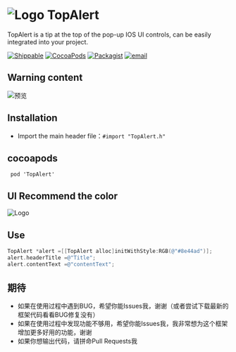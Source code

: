 
 ![Logo](https://roycms.github.io/TopAlert/TopAlert/logo.png)
 TopAlert
===
TopAlert is a tip at the top of the pop-up IOS UI controls, can be easily integrated into your project.

[![Shippable](https://img.shields.io/shippable/5444c5ecb904a4b21567b0ff.svg?maxAge=2592000?style=flat-square)](https://github.com/roycms/RAlertView)
[![CocoaPods](https://img.shields.io/badge/pod-0.0.1-red.svg)](http://cocoapods.org/?q=RAlertView)
[![Packagist](https://img.shields.io/packagist/l/doctrine/orm.svg?maxAge=2592000?style=flat-square)](https://github.com/roycms/RAlertView/blob/master/LICENSE)
[![email](https://img.shields.io/badge/%20email%20-%20roycms%40qq.com%20-yellowgreen.svg)](mailto:roycms@qq.com)

## Warning content
 ![预览](https://roycms.github.io/TopAlert/TopAlert/TopAlert.gif)
 
## Installation
- Import the main header file：`#import "TopAlert.h"`

## cocoapods 
`  pod 'TopAlert' `
## UI Recommend the color
 ![Logo](https://roycms.github.io/TopAlert/TopAlert/FlatColors.png)

## Use 
```objective-c
TopAlert *alert =[[TopAlert alloc]initWithStyle:RGB(@"#8e44ad")];
alert.headerTitle =@"Title";
alert.contentText =@"contentText";
```

## 期待
* 如果在使用过程中遇到BUG，希望你能Issues我，谢谢（或者尝试下载最新的框架代码看看BUG修复没有）
* 如果在使用过程中发现功能不够用，希望你能Issues我，我非常想为这个框架增加更多好用的功能，谢谢
* 如果你想输出代码，请拼命Pull Requests我
